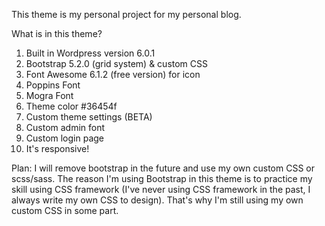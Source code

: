This theme is my personal project for my personal blog.

What is in this theme?
1. Built in Wordpress version 6.0.1
2. Bootstrap 5.2.0 (grid system) & custom CSS
3. Font Awesome 6.1.2 (free version) for icon
4. Poppins Font
5. Mogra Font
6. Theme color #36454f
7. Custom theme settings (BETA)
8. Custom admin font
9. Custom login page
10. It's responsive!

Plan:
I will remove bootstrap in the future and use my own custom CSS or scss/sass. The reason I'm using Bootstrap in this theme is to practice my skill using CSS framework (I've never using CSS framework in the past, I always write my own CSS to design). That's why I'm still using my own custom CSS in some part.